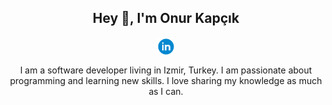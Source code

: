 <h2 align="center">Hey 👋, I'm Onur Kapçık</h2>

<p align="center">
  <a href="https://www.linkedin.com/in/onur-kapcik/" target="_blank"><img align="center" src="assets/onurkapcik-linkedin.svg" alt="onurkapcik" width="30px" /></a>
</p>

<p align="center">
I am a software developer living in Izmir, Turkey. I am passionate about programming and learning new skills. I love sharing my knowledge as much as I can.
</p>
